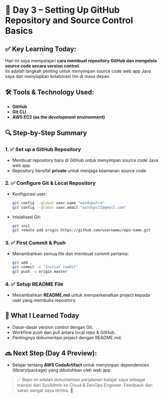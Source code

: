 # 📅 Day 3 – Setting Up GitHub Repository and Source Control Basics

## ✅ Key Learning Today:

Hari ini saya mempelajari **cara membuat repository GitHub dan mengelola source code secara version control**.  
Ini adalah langkah penting untuk menyimpan source code web app Java saya dan menyiapkan kolaborasi tim di masa depan.

## 🛠️ Tools & Technology Used:
- **GitHub**
- **Git CLI**
- **AWS EC2 (as the development environment)**

## 🔍 Step-by-Step Summary

### 1. ✅ Set up a GitHub Repository
- Membuat repository baru di GitHub untuk menyimpan source code Java web app.
- Repository bersifat **private** untuk menjaga keamanan source code.

### 2. ✅ Configure Git & Local Repository
- Konfigurasi user:
   ```bash
   git config --global user.name "winduputra"
   git config --global user.email "windups21@gmail.com"
   ```
- Inisialisasi Git:
   ```bash
   git init
   git remote add origin https://github.com/username/repo-name.git
   ```

### 3. ✅ First Commit & Push
- Menambahkan semua file dan membuat commit pertama:
   ```bash
   git add .
   git commit -m "Initial commit"
   git push -u origin master
   ```

### 4. ✅ Setup README File
- Menambahkan **README.md** untuk memperkenalkan project kepada user yang membuka repository.

## 🎯 What I Learned Today
- Dasar-dasar version control dengan Git.
- Workflow push dan pull antara local repo & GitHub.
- Pentingnya dokumentasi project dengan README.md.

## 🔜 Next Step (Day 4 Preview):
- Belajar tentang **AWS CodeArtifact** untuk menyimpan dependencies (library/package) yang dibutuhkan oleh web app.

> ✅ Repo ini adalah dokumentasi perjalanan belajar saya sebagai transisi dari SysAdmin ke Cloud & DevOps Engineer.
> Feedback dan saran sangat saya terima. 🙏
